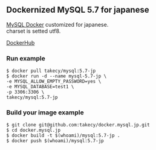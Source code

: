 ## Dockernized MySQL 5.7 for japanese
[MySQL Docker](https://hub.docker.com/_/mysql/) customized for japanese.  
charset is setted utf8.

[DockerHub](https://hub.docker.com/r/takecy/mysql/tags/)

### Run example
```shell
$ docker pull takecy/mysql:5.7-jp
$ docker run -d --name mysql-5.7-jp \
-e MYSQL_ALLOW_EMPTY_PASSWORD=yes \
-e MYSQL_DATABASE=test1 \
-p 3306:3306 \
takecy/mysql:5.7-jp
```

### Build your image example
```shell
$ git clone git@github.com:takecy/docker.mysql.jp.git
$ cd docker.mysql.jp
$ docker build -t $(whoami)/mysql:5.7-jp .
$ docker push $(whoami)/mysql:5.7-jp
```
